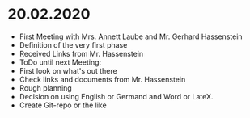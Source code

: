 # 20.02.2020
* First Meeting with Mrs. Annett Laube and Mr. Gerhard Hassenstein
* Definition of the very first phase
* Received Links from Mr. Hassenstein
* ToDo until next Meeting:
 * First look on what's out there
 * Check links and documents from Mr. Hassenstein
 * Rough planning
 * Decision on using English or Germand and Word or LateX.
 * Create Git-repo or the like
